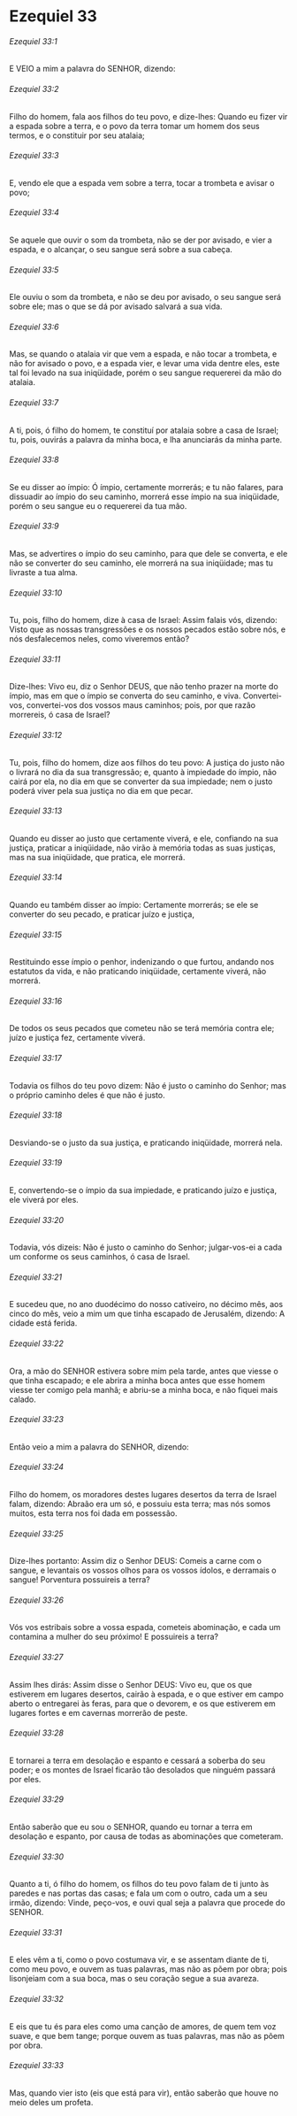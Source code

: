 # Ezequiel 33

###### Ezequiel 33:1

E VEIO a mim a palavra do SENHOR, dizendo:

###### Ezequiel 33:2

Filho do homem, fala aos filhos do teu povo, e dize-lhes: Quando eu fizer vir a espada sobre a terra, e o povo da terra tomar um homem dos seus termos, e o constituir por seu atalaia;

###### Ezequiel 33:3

E, vendo ele que a espada vem sobre a terra, tocar a trombeta e avisar o povo;

###### Ezequiel 33:4

Se aquele que ouvir o som da trombeta, não se der por avisado, e vier a espada, e o alcançar, o seu sangue será sobre a sua cabeça.

###### Ezequiel 33:5

Ele ouviu o som da trombeta, e não se deu por avisado, o seu sangue será sobre ele; mas o que se dá por avisado salvará a sua vida.

###### Ezequiel 33:6

Mas, se quando o atalaia vir que vem a espada, e não tocar a trombeta, e não for avisado o povo, e a espada vier, e levar uma vida dentre eles, este tal foi levado na sua iniqüidade, porém o seu sangue requererei da mão do atalaia.

###### Ezequiel 33:7

A ti, pois, ó filho do homem, te constituí por atalaia sobre a casa de Israel; tu, pois, ouvirás a palavra da minha boca, e lha anunciarás da minha parte.

###### Ezequiel 33:8

Se eu disser ao ímpio: Ó ímpio, certamente morrerás; e tu não falares, para dissuadir ao ímpio do seu caminho, morrerá esse ímpio na sua iniqüidade, porém o seu sangue eu o requererei da tua mão.

###### Ezequiel 33:9

Mas, se advertires o ímpio do seu caminho, para que dele se converta, e ele não se converter do seu caminho, ele morrerá na sua iniqüidade; mas tu livraste a tua alma.

###### Ezequiel 33:10

Tu, pois, filho do homem, dize à casa de Israel: Assim falais vós, dizendo: Visto que as nossas transgressões e os nossos pecados estão sobre nós, e nós desfalecemos neles, como viveremos então?

###### Ezequiel 33:11

Dize-lhes: Vivo eu, diz o Senhor DEUS, que não tenho prazer na morte do ímpio, mas em que o ímpio se converta do seu caminho, e viva. Convertei-vos, convertei-vos dos vossos maus caminhos; pois, por que razão morrereis, ó casa de Israel?

###### Ezequiel 33:12

Tu, pois, filho do homem, dize aos filhos do teu povo: A justiça do justo não o livrará no dia da sua transgressão; e, quanto à impiedade do ímpio, não cairá por ela, no dia em que se converter da sua impiedade; nem o justo poderá viver pela sua justiça no dia em que pecar.

###### Ezequiel 33:13

Quando eu disser ao justo que certamente viverá, e ele, confiando na sua justiça, praticar a iniqüidade, não virão à memória todas as suas justiças, mas na sua iniqüidade, que pratica, ele morrerá.

###### Ezequiel 33:14

Quando eu também disser ao ímpio: Certamente morrerás; se ele se converter do seu pecado, e praticar juízo e justiça,

###### Ezequiel 33:15

Restituindo esse ímpio o penhor, indenizando o que furtou, andando nos estatutos da vida, e não praticando iniqüidade, certamente viverá, não morrerá.

###### Ezequiel 33:16

De todos os seus pecados que cometeu não se terá memória contra ele; juízo e justiça fez, certamente viverá.

###### Ezequiel 33:17

Todavia os filhos do teu povo dizem: Não é justo o caminho do Senhor; mas o próprio caminho deles é que não é justo.

###### Ezequiel 33:18

Desviando-se o justo da sua justiça, e praticando iniqüidade, morrerá nela.

###### Ezequiel 33:19

E, convertendo-se o ímpio da sua impiedade, e praticando juízo e justiça, ele viverá por eles.

###### Ezequiel 33:20

Todavia, vós dizeis: Não é justo o caminho do Senhor; julgar-vos-ei a cada um conforme os seus caminhos, ó casa de Israel.

###### Ezequiel 33:21

E sucedeu que, no ano duodécimo do nosso cativeiro, no décimo mês, aos cinco do mês, veio a mim um que tinha escapado de Jerusalém, dizendo: A cidade está ferida.

###### Ezequiel 33:22

Ora, a mão do SENHOR estivera sobre mim pela tarde, antes que viesse o que tinha escapado; e ele abrira a minha boca antes que esse homem viesse ter comigo pela manhã; e abriu-se a minha boca, e não fiquei mais calado.

###### Ezequiel 33:23

Então veio a mim a palavra do SENHOR, dizendo:

###### Ezequiel 33:24

Filho do homem, os moradores destes lugares desertos da terra de Israel falam, dizendo: Abraão era um só, e possuiu esta terra; mas nós somos muitos, esta terra nos foi dada em possessão.

###### Ezequiel 33:25

Dize-lhes portanto: Assim diz o Senhor DEUS: Comeis a carne com o sangue, e levantais os vossos olhos para os vossos ídolos, e derramais o sangue! Porventura possuireis a terra?

###### Ezequiel 33:26

Vós vos estribais sobre a vossa espada, cometeis abominação, e cada um contamina a mulher do seu próximo! E possuireis a terra?

###### Ezequiel 33:27

Assim lhes dirás: Assim disse o Senhor DEUS: Vivo eu, que os que estiverem em lugares desertos, cairão à espada, e o que estiver em campo aberto o entregarei às feras, para que o devorem, e os que estiverem em lugares fortes e em cavernas morrerão de peste.

###### Ezequiel 33:28

E tornarei a terra em desolação e espanto e cessará a soberba do seu poder; e os montes de Israel ficarão tão desolados que ninguém passará por eles.

###### Ezequiel 33:29

Então saberão que eu sou o SENHOR, quando eu tornar a terra em desolação e espanto, por causa de todas as abominações que cometeram.

###### Ezequiel 33:30

Quanto a ti, ó filho do homem, os filhos do teu povo falam de ti junto às paredes e nas portas das casas; e fala um com o outro, cada um a seu irmão, dizendo: Vinde, peço-vos, e ouvi qual seja a palavra que procede do SENHOR.

###### Ezequiel 33:31

E eles vêm a ti, como o povo costumava vir, e se assentam diante de ti, como meu povo, e ouvem as tuas palavras, mas não as põem por obra; pois lisonjeiam com a sua boca, mas o seu coração segue a sua avareza.

###### Ezequiel 33:32

E eis que tu és para eles como uma canção de amores, de quem tem voz suave, e que bem tange; porque ouvem as tuas palavras, mas não as põem por obra.

###### Ezequiel 33:33

Mas, quando vier isto (eis que está para vir), então saberão que houve no meio deles um profeta.

